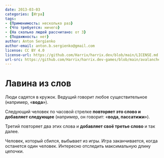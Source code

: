 ```yaml
---
date: 2013-03-03
categories: [Игра]
tags:
- {Применимость: несколько раз}
- {Что требуется: ничего}
- {На сколько людей рассчитано: от 3}
- {Подвижность: нет}
author: Anton Sergienko
author-email: anton.b.sergienko@gmail.com
license: CC BY 4.0
license-url: https://github.com/Harrix/harrix.dev/blob/main/LICENSE.md
url-src: https://github.com/Harrix/harrix.dev-games/blob/main/avalanche-of-words/avalanche-of-words.md
---
```


# Лавина из слов

Люди садятся в кружок. Ведущий говорит любое существительное (например, «**вода**»).

Следующий человек по часовой стрелке **повторяет это слово и добавляет следующее** (например, он говорит: «**вода, пассатижи**»).

Третий повторяет два этих слова и **добавляет своё третье слово** и так далее.

Человек, который сбился, выбывает из игры. Игра заканчивается, когда останется один человек. Интересно отследить максимальную длину цепочки.
